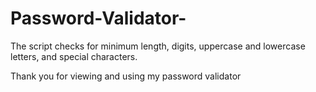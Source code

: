 # Password-Validator-
The script checks for minimum length, digits, uppercase and lowercase letters, and special characters.

Thank you for viewing and using my password validator 
